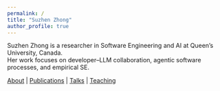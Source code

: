 ```yaml
---
permalink: /
title: "Suzhen Zhong"
author_profile: true
---
```


Suzhen Zhong is a researcher in Software Engineering and AI at Queen’s University, Canada.  
Her work focuses on developer–LLM collaboration, agentic software processes, and empirical SE.

[About](/about/) | [Publications](/publications/) | [Talks](/talks/) | [Teaching](/teaching/)
